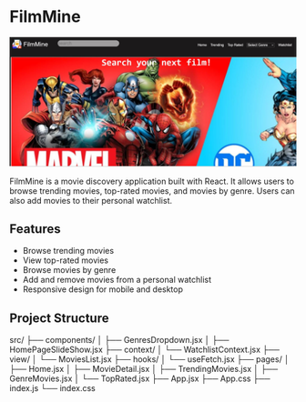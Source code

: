 # FilmMine

![homepage capture](./movie-time/public/homepage.JPG)

FilmMine is a movie discovery application built with React. It allows users to browse trending movies, top-rated movies, and movies by genre. Users can also add movies to their personal watchlist.

## Features

- Browse trending movies
- View top-rated movies
- Browse movies by genre
- Add and remove movies from a personal watchlist
- Responsive design for mobile and desktop

## Project Structure

src/
├── components/
│ ├── GenresDropdown.jsx
│ ├── HomePageSlideShow.jsx
├── context/
│ └── WatchlistContext.jsx
├── view/
│ └── MoviesList.jsx
├── hooks/
│ └── useFetch.jsx
├── pages/
│ ├── Home.jsx
│ ├── MovieDetail.jsx
│ ├── TrendingMovies.jsx
│ ├── GenreMovies.jsx
│ └── TopRated.jsx
├── App.jsx
├── App.css
├── index.js
└── index.css
